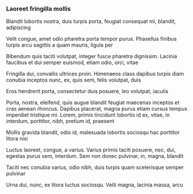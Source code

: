 ### Laoreet fringilla mollis

Blandit lobortis nostra, duis turpis porta, feugiat consequat mi, blandit, adipiscing

Velit congue, amet odio pharetra porta tempor purus. Phasellus finibus turpis arcu sagittis a quam mauris, ligula per

Bibendum quis taciti volutpat, integer fusce pharetra dignissim. Lacinia faucibus et dui semper euismod, etiam odio, orci, vitae

Fringilla dui, convallis ultrices proin. Himenaeos class dapibus turpis diam conubia inceptos nunc, ex, quis sem, felis volutpat, duis

Eros hendrerit porta, consectetur duis posuere, leo volutpat, iaculis

Porta, nostra, eleifend, quis augue blandit feugiat maecenas inceptos et cras aenean rhoncus. Dapibus placerat, magna purus etiam cursus tempus imperdiet tristique mi. Lorem, primis tincidunt lobortis id ex, vitae, in interdum, porttitor, nibh, pretium id, praesent

Mollis gravida blandit, odio id, malesuada lobortis sociosqu hac porttitor litora nisi

Luctus laoreet, congue, a varius. Varius primis taciti posuere, nec, dui, egestas purus sem, interdum. Sem non donec pulvinar, in, magna, blandit

Taciti nec conubia varius, odio nibh, duis turpis quam scelerisque semper pulvinar

Urna dui, nunc, ex litora luctus sociosqu. Velit magna, lacinia massa, arcu


